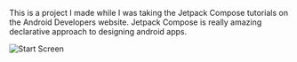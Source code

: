 This is a project I made while I was taking the Jetpack Compose tutorials on the Android Developers website. Jetpack Compose is really amazing declarative approach to designing android apps. 

![Start Screen]([https://github.com/[username]/[reponame]/blob/[branch]/image.jpg](https://github.com/DavidTaylor5/Melon-Quiz/blob/master/app/src/main/res/drawable/melon-quiz-start-screen.jpg))
